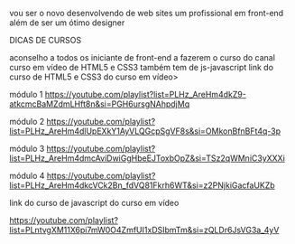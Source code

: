 vou ser o novo desenvolvendo de web sites um profissional em front-end além de ser um ótimo designer

DICAS DE CURSOS

aconselho a todos os iniciante de front-end a fazerem o curso do canal curso em vídeo de HTML5 e CSS3 também tem de js-javascript
link do curso de HTML5 e CSS3 do curso em vídeo> 

módulo 1
https://youtube.com/playlist?list=PLHz_AreHm4dkZ9-atkcmcBaMZdmLHft8n&si=PGH6ursgNAhpdjMq

módulo 2
https://youtube.com/playlist?list=PLHz_AreHm4dlUpEXkY1AyVLQGcpSgVF8s&si=OMkonBfnBFt4q-3p

módulo 3
https://youtube.com/playlist?list=PLHz_AreHm4dmcAviDwiGgHbeEJToxbOpZ&si=TSz2qWMniC3yXXXi

módulo 4
https://youtube.com/playlist?list=PLHz_AreHm4dkcVCk2Bn_fdVQ81Fkrh6WT&si=z2PNjkiGacfaUKZb

link do curso de javascript do curso em vídeo

https://youtube.com/playlist?list=PLntvgXM11X6pi7mW0O4ZmfUI1xDSIbmTm&si=zQLDr6JsVG3a_4yV
